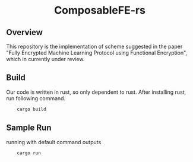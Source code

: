 <p align="center">
    <h1 align="center">ComposableFE-rs</h1>
</p>

## Overview

This repository is the implementation of scheme suggested in the paper "Fully Encrypted Machine Learning Protocol using Functional Encryption", which in currently under review.

## Build
Our code is written in rust, so only dependent to rust.
After installing rust, run following command.
```bash
    cargo build
```

## Sample Run

running with default command outputs 
```bash
    cargo run
```
